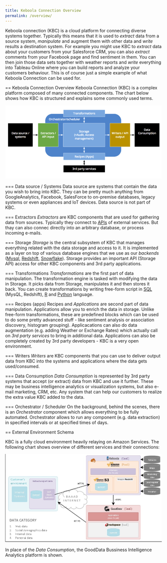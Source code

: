 ```yaml
---
title: Keboola Connection Overview
permalink: /overview/
---
```


Keboola connection (KBC) is a cloud platform for connecting diverse systems together. Typically this means that it is used to *extract* data from a source system,
*manipulate* and augment them with other data and *write* results a destination system.
For example you might use KBC to *extract* data about your customers from your Salesforce CRM, you can also *extract* comments from your Facebook page and find sentiment
in them. You can then join those data sets together with weather reports and *write* everything into Tableau Online where you can build reports and analyze your
customers behaviour. This is of course just a simple example of what Keboola Connection can be used for.

== Keboola Connection Overview
Keboola Connection (KBC) is a complex platform composed of many connected components. The chart below shows how KBC is structured and explains some commonly used terms.

![KBC Structure Chart](/overview/kbc_structure.png)

=== Data source / Systems
Data source are systems that contain the data you wish to bring into KBC. They can be pretty much anything from GoogleAnalytics, Facebook, SalesForce
to on-premise databases, legacy systems or even appliances and IoT devices. Data source is not part of KBC.

=== Extractors
*Extractors* are KBC components that are used for gathering data from sources. Typically they connect to [APIs](https://en.wikipedia.org/wiki/Web_API) of external
services. But thay can also connec directly into an arbitrary database, or process incoming e-mails.

=== Storage
*Storage* is the central subsystem of KBC that manages everything related with the data storage and access to it.
It is implemented as a layer on top of various database engines that we use as our *backends* ([Mysql](https://www.mysql.com/),
[Redshift](https://aws.amazon.com/redshift/), [Snowflake](http://www.snowflake.net/)). Storage provides an important API (Storage API) access for
other KBC components and 3rd party applications.

=== Transformations
*Transformations* are the first part of data manipulation. The transformation engine is tasked with modifying the data in Storage.
It picks data from Storage, manipulates it and then stores it back. You can create transformations by writing free-form script in
[SQL](https://en.wikipedia.org/wiki/SQL) (MysQL, Redshift), [R](https://www.r-project.org/about.html) and
[Python](https://www.python.org/about/) language.

=== Recipes (apps)
Recipes and *Applications* are second part of data manipulation. Applications allow you to enrich the data in storage.  Unlike free-form transformations, these are predefined blocks which can be used to do some pretty
advanced stuff - like sentiment analysis or association discovery, histogram grouping).
Applicacations can also do data augmentation (e.g. adding Weather or Exchange Rates) which actually call on *3rd party services* to bring in additional data. Applications can also be completely created by 3rd party developers - KBC is a very open environment.

=== Writers
*Writers* are KBC components that you can use to deliver output data from KBC into the systems and applications where the data gets used/consumed.

=== Data Consumption
*Data Consumption* is represented by 3rd party systems that accept (or extract) data from KBC and use it further. These may be business intelligence analytics or visualization systems, but also e-mail marketing, CRM, etc. Any system that can help our customers to realize the extra value KBC added to the data.

=== Orchestrator / Scheduler
On the background, behind the scenes, there is an *Orchestrator* component which allows everything to be
fully automated.  Orchestrator allows to run any component (e.g. data extraction) in specified intervals or at specified times of days.

== External Environment Schema

KBC is a fully cloud environment heavily relaying on Amazon Services. The following chart shows overview
of different services and their connections:

![External Environment Schema](/overview/kbc_environment.png)

In place of the *Data Consumption*, the GoodData Bussiness Intelligence Analytics platform is shown.
